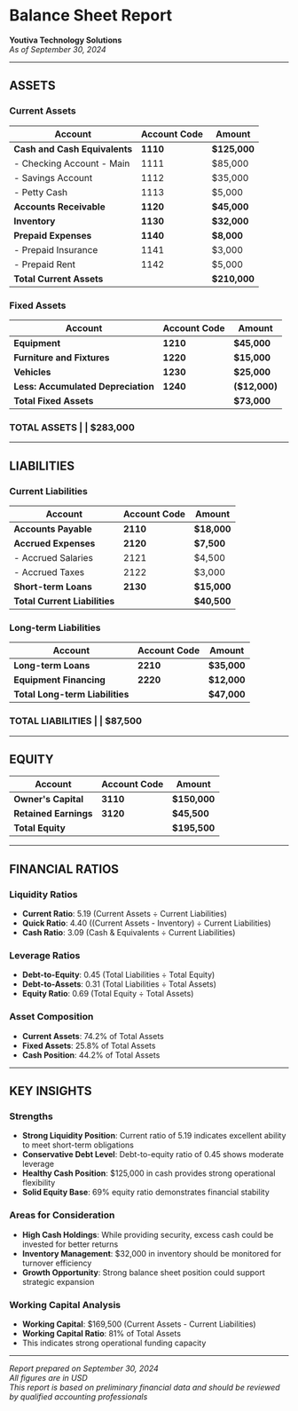 # Balance Sheet Report
**Youtiva Technology Solutions**  
*As of September 30, 2024*

---

## ASSETS

### Current Assets
| Account | Account Code | Amount |
|---------|-------------|--------|
| **Cash and Cash Equivalents** | **1110** | **$125,000** |
| - Checking Account - Main | 1111 | $85,000 |
| - Savings Account | 1112 | $35,000 |
| - Petty Cash | 1113 | $5,000 |
| **Accounts Receivable** | **1120** | **$45,000** |
| **Inventory** | **1130** | **$32,000** |
| **Prepaid Expenses** | **1140** | **$8,000** |
| - Prepaid Insurance | 1141 | $3,000 |
| - Prepaid Rent | 1142 | $5,000 |
| **Total Current Assets** | | **$210,000** |

### Fixed Assets
| Account | Account Code | Amount |
|---------|-------------|--------|
| **Equipment** | **1210** | **$45,000** |
| **Furniture and Fixtures** | **1220** | **$15,000** |
| **Vehicles** | **1230** | **$25,000** |
| **Less: Accumulated Depreciation** | **1240** | **($12,000)** |
| **Total Fixed Assets** | | **$73,000** |

### **TOTAL ASSETS** | | **$283,000**

---

## LIABILITIES

### Current Liabilities
| Account | Account Code | Amount |
|---------|-------------|--------|
| **Accounts Payable** | **2110** | **$18,000** |
| **Accrued Expenses** | **2120** | **$7,500** |
| - Accrued Salaries | 2121 | $4,500 |
| - Accrued Taxes | 2122 | $3,000 |
| **Short-term Loans** | **2130** | **$15,000** |
| **Total Current Liabilities** | | **$40,500** |

### Long-term Liabilities
| Account | Account Code | Amount |
|---------|-------------|--------|
| **Long-term Loans** | **2210** | **$35,000** |
| **Equipment Financing** | **2220** | **$12,000** |
| **Total Long-term Liabilities** | | **$47,000** |

### **TOTAL LIABILITIES** | | **$87,500**

---

## EQUITY

| Account | Account Code | Amount |
|---------|-------------|--------|
| **Owner's Capital** | **3110** | **$150,000** |
| **Retained Earnings** | **3120** | **$45,500** |
| **Total Equity** | | **$195,500** |

---

## FINANCIAL RATIOS

### Liquidity Ratios
- **Current Ratio**: 5.19 (Current Assets ÷ Current Liabilities)
- **Quick Ratio**: 4.40 ((Current Assets - Inventory) ÷ Current Liabilities)
- **Cash Ratio**: 3.09 (Cash & Equivalents ÷ Current Liabilities)

### Leverage Ratios
- **Debt-to-Equity**: 0.45 (Total Liabilities ÷ Total Equity)
- **Debt-to-Assets**: 0.31 (Total Liabilities ÷ Total Assets)
- **Equity Ratio**: 0.69 (Total Equity ÷ Total Assets)

### Asset Composition
- **Current Assets**: 74.2% of Total Assets
- **Fixed Assets**: 25.8% of Total Assets
- **Cash Position**: 44.2% of Total Assets

---

## KEY INSIGHTS

### Strengths
- **Strong Liquidity Position**: Current ratio of 5.19 indicates excellent ability to meet short-term obligations
- **Conservative Debt Level**: Debt-to-equity ratio of 0.45 shows moderate leverage
- **Healthy Cash Position**: $125,000 in cash provides strong operational flexibility
- **Solid Equity Base**: 69% equity ratio demonstrates financial stability

### Areas for Consideration
- **High Cash Holdings**: While providing security, excess cash could be invested for better returns
- **Inventory Management**: $32,000 in inventory should be monitored for turnover efficiency
- **Growth Opportunity**: Strong balance sheet position could support strategic expansion

### Working Capital Analysis
- **Working Capital**: $169,500 (Current Assets - Current Liabilities)
- **Working Capital Ratio**: 81% of Total Assets
- This indicates strong operational funding capacity

---

*Report prepared on September 30, 2024*  
*All figures are in USD*  
*This report is based on preliminary financial data and should be reviewed by qualified accounting professionals*
